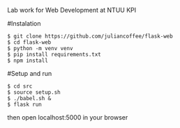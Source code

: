 Lab work for Web Development at NTUU KPI

#Instalation
``` console
$ git clone https://github.com/juliancoffee/flask-web
$ cd flask-web
$ python -m venv venv
$ pip install requirements.txt
$ npm install
```

#Setup and run
``` console
$ cd src
$ source setup.sh
$ ./babel.sh &
$ flask run
```
then open localhost:5000 in your browser
